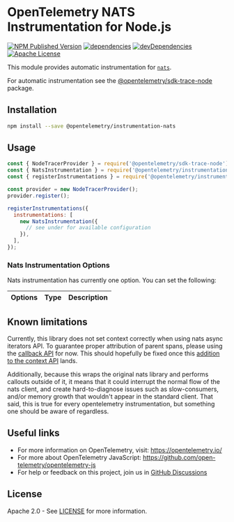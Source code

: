 # OpenTelemetry NATS Instrumentation for Node.js

[![NPM Published Version][npm-img]][npm-url]
[![dependencies][dependencies-image]][dependencies-url]
[![devDependencies][devDependencies-image]][devDependencies-url]
[![Apache License][license-image]][license-image]

This module provides automatic instrumentation for [`nats`](https://nats.io/).

For automatic instrumentation see the
[@opentelemetry/sdk-trace-node](https://github.com/open-telemetry/opentelemetry-js/tree/main/packages/opentelemetry-node) package.

## Installation

```bash
npm install --save @opentelemetry/instrumentation-nats
```

## Usage

```js
const { NodeTracerProvider } = require('@opentelemetry/sdk-trace-node');
const { NatsInstrumentation } = require('@opentelemetry/instrumentation-nats');
const { registerInstrumentations } = require('@opentelemetry/instrumentation');

const provider = new NodeTracerProvider();
provider.register();

registerInstrumentations({
  instrumentations: [
    new NatsInstrumentation({
      // see under for available configuration
    }),
  ],
});
```

### Nats Instrumentation Options

Nats instrumentation has currently one option. You can set the following:

| Options | Type | Description |
| ------- | ---- | ----------- |

## Known limitations

Currently, this library does not set context correctly when using nats async
iterators API. To guarantee proper attribution of parent spans, please using the
[callback API](https://github.com/nats-io/nats.js#async-vs-callbacks) for now.
This should hopefully be fixed once this [addition to the context
API](https://github.com/open-telemetry/opentelemetry-js-api/pull/123) lands.

Additionally, because this wraps the original nats library and performs
callouts outside of it, it means that it could interrupt the normal flow of the
nats client, and create hard-to-diagnose issues such as slow-consumers, and/or
memory growth that wouldn't appear in the standard client. That said, this is
true for every opentelemetry instrumentation, but something one should be aware
of regardless.

## Useful links

- For more information on OpenTelemetry, visit: <https://opentelemetry.io/>
- For more about OpenTelemetry JavaScript: <https://github.com/open-telemetry/opentelemetry-js>
- For help or feedback on this project, join us in [GitHub Discussions][discussions-url]

## License

Apache 2.0 - See [LICENSE][license-url] for more information.

[discussions-url]: https://github.com/open-telemetry/opentelemetry-js/discussions
[license-url]: https://github.com/open-telemetry/opentelemetry-js-contrib/blob/main/LICENSE
[license-image]: https://img.shields.io/badge/license-Apache_2.0-green.svg?style=flat
[dependencies-image]: https://status.david-dm.org/gh/open-telemetry/opentelemetry-js-contrib.svg?path=plugins%2Fnode%2Fopentelemetry-instrumentation-nats
[dependencies-url]: https://david-dm.org/open-telemetry/opentelemetry-js-contrib?path=plugins%2Fnode%2Fopentelemetry-instrumentation-nats
[devDependencies-image]: https://status.david-dm.org/gh/open-telemetry/opentelemetry-js-contrib.svg?path=plugins%2Fnode%2Fopentelemetry-instrumentation-nats&type=dev
[devDependencies-url]: https://david-dm.org/open-telemetry/opentelemetry-js-contrib?path=plugins%2Fnode%2Fopentelemetry-instrumentation-nats&type=dev
[npm-url]: https://www.npmjs.com/package/@opentelemetry/instrumentation-nats
[npm-img]: https://badge.fury.io/js/%40opentelemetry%2Finstrumentation-nats.svg

